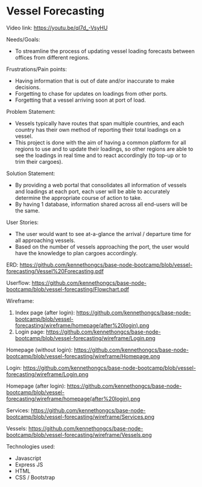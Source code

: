 # Vessel Forecasting

Video link: https://youtu.be/qI7d_-VsyHU

Needs/Goals:

- To streamline the process of updating vessel loading forecasts between offices from different regions.

Frustrations/Pain points:

- Having information that is out of date and/or inaccurate to make decisions.
- Forgetting to chase for updates on loadings from other ports.
- Forgetting that a vessel arriving soon at port of load.

Problem Statement:

- Vessels typically have routes that span multiple countries, and each country has their own method of reporting their total loadings on a vessel.
- This project is done with the aim of having a common platform for all regions to use and to update their loadings, so other regions are able to see the loadings in real time and to react accordingly (to top-up or to trim their cargoes).

Solution Statement:

- By providing a web portal that consolidates all information of vessels and loadings at each port, each user will be able to accurately determine the appropriate course of action to take.
- By having 1 database, information shared across all end-users will be the same.

User Stories:

- The user would want to see at-a-glance the arrival / departure time for all approaching vessels.
- Based on the number of vessels approaching the port, the user would have the knowledge to plan cargoes accordingly.

ERD: https://github.com/kennethongcs/base-node-bootcamp/blob/vessel-forecasting/Vessel%20Forecasting.pdf

Userflow: https://github.com/kennethongcs/base-node-bootcamp/blob/vessel-forecasting/Flowchart.pdf

Wireframe:

1. Index page (after login): https://github.com/kennethongcs/base-node-bootcamp/blob/vessel-forecasting/wireframe/homepage(after%20login).png
2. Login page: https://github.com/kennethongcs/base-node-bootcamp/blob/vessel-forecasting/wireframe/Login.png

Homepage (without login): https://github.com/kennethongcs/base-node-bootcamp/blob/vessel-forecasting/wireframe/Homepage.png

Login: https://github.com/kennethongcs/base-node-bootcamp/blob/vessel-forecasting/wireframe/Login.png

Homepage (after login): https://github.com/kennethongcs/base-node-bootcamp/blob/vessel-forecasting/wireframe/homepage(after%20login).png

Services: https://github.com/kennethongcs/base-node-bootcamp/blob/vessel-forecasting/wireframe/Services.png

Vessels: https://github.com/kennethongcs/base-node-bootcamp/blob/vessel-forecasting/wireframe/Vessels.png

Technologies used:
- Javascript
- Express JS
- HTML
- CSS / Bootstrap
